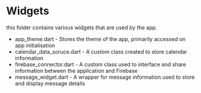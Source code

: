 # Widgets
this folder contains various widgets that are used by the app.
* app_theme.dart - Stores the theme of the app, primarily accessed on app initialisation
* calendar_data_soruce.dart - A custom class created to store calendar information
* firebase_connector.dart - A custom class used to interface and share information between the application and Firebase
* message_widget.dart - A wrapper for message information used to store and display message details
